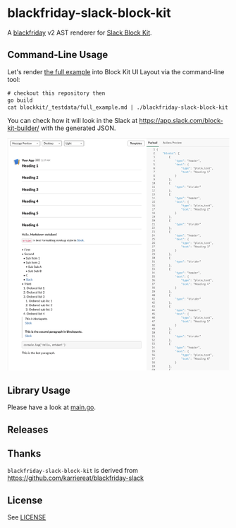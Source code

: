 # blackfriday-slack-block-kit

A [blackfriday](https://github.com/russross/blackfriday) v2 AST renderer for [Slack Block Kit](https://api.slack.com/block-kit).

## Command-Line Usage

Let's render [the full example](blockkit/_testdata/full_example.md) into Block Kit UI Layout via the command-line tool:
```
# checkout this repository then
go build
cat blockkit/_testdata/full_example.md | ./blackfriday-slack-block-kit
```

You can check how it will look in the Slack at https://app.slack.com/block-kit-builder/ with the generated JSON.

![](preview.png)

## Library Usage

Please have a look at [main.go](main.go).

## Releases

## Thanks

`blackfriday-slack-block-kit` is derived from https://github.com/karriereat/blackfriday-slack

## License

See [LICENSE](LICENSE)
